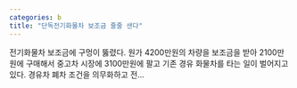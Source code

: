 ```yaml
---
categories: b
title: "단독전기화물차 보조금 줄줄 샌다"
---
```

전기화물차 보조금에 구멍이 뚫렸다. 원가 4200만원의 차량을 보조금을 받아 2100만원에 구매해서 중고차 시장에 3100만원에 팔고 기존 경유 화물차를 타는 일이 벌어지고 있다. 경유차 폐차 조건을 의무화하고 전...